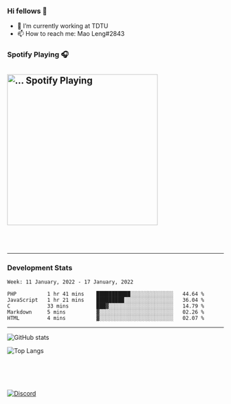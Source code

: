 ### Hi fellows 👋

- 🔭 I’m currently working at TDTU
- 📫 How to reach me: Mao Leng#2843


### Spotify Playing 🎧
[<img src="https://spotify-readme-git-master-maoleng.vercel.app/api/spotify-playing" alt="... Spotify Playing" width="350" />](https://open.spotify.com/user/...)
---
<br>
<br>

---

### Development Stats
<!--START_SECTION:waka-->
```text
Week: 11 January, 2022 - 17 January, 2022

PHP          1 hr 41 mins    ███████████░░░░░░░░░░░░░░   44.64 % 
JavaScript   1 hr 21 mins    █████████░░░░░░░░░░░░░░░░   36.04 % 
C            33 mins         ███▓░░░░░░░░░░░░░░░░░░░░░   14.79 % 
Markdown     5 mins          ▓░░░░░░░░░░░░░░░░░░░░░░░░   02.26 % 
HTML         4 mins          ▓░░░░░░░░░░░░░░░░░░░░░░░░   02.07 % 
```
<!--END_SECTION:waka-->

---
![GitHub stats](https://github-readme-stats.vercel.app/api?username=maoleng&theme=cobalt)

![Top Langs](https://github-readme-stats.vercel.app/api/top-langs/?username=maoleng&layout=compact)

<br><br><br><br>
<a href = "https://discordapp.com/users/573805531773272064">
  <img align="center" src="https://discord.c99.nl/widget/theme-3/517725152327499806.png" alt="Discord"/>
</a>
